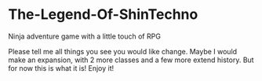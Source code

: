 # The-Legend-Of-ShinTechno
Ninja adventure game with a little touch of RPG

Please tell me all things you see you would like change.
Maybe I would make an expansion, with 2 more classes and a few more extend history. But for now this is what it is!
Enjoy it!
